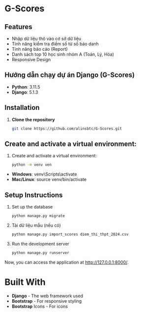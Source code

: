 # G-Scores
## Features

- Nhập dữ liệu thô vào cơ sở dữ liệu
- Tính năng kiểm tra điểm số từ số báo danh
- Tính năng báo cáo (Report)
- Danh sách top 10 học sinh nhóm A (Toán, Lý, Hóa)
- Responsive Design

## Hướng dẫn chạy dự án Django (G-Scores)
- **Python**: 3.11.5
- **Django**: 5.1.3
## Installation
1. **Clone the repository**
   ```bash
   git clone https://github.com/alinsbtc/G-Scores.git
## Create and activate a virtual environment:
   1. Create and activate a virtual environment:
       ```bash
       python -m venv ven
   - **Windows**: venv\Scripts\activate
   - **Mac/Linux**: source venv/bin/activate
       
## Setup Instructions
1. Set up the database
    ```bash
   python manage.py migrate
2. Tải dữ liệu mẫu (nếu có)
    ```bash
    python manage.py import_scores diem_thi_thpt_2024.csv
3. Run the development server
    ```bash
    python manage.py runserver
Now, you can access the application at http://127.0.0.1:8000/.
# Built With
- **Django** - The web framework used
- **Bootstrap** - For responsive styling
- **Bootstrap** Icons - For icons
